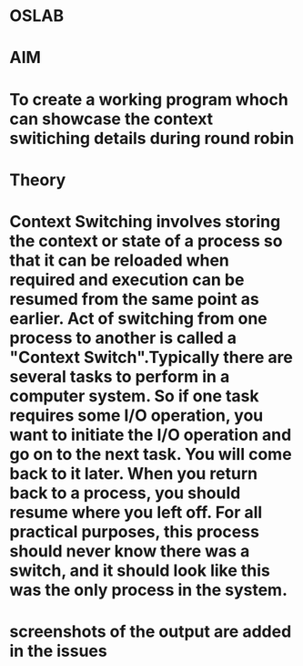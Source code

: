 # OSLAB
# AIM
# To create a working program whoch can showcase the context switiching details during round robin
# Theory
# Context Switching involves storing the context or state of a process so that it can be reloaded when required and execution can be resumed from the same point as earlier. Act of switching from one process to another is called a "Context Switch".Typically there are several tasks to perform in a computer system. So if one task requires some I/O operation, you want to initiate the I/O operation and go on to the next task. You will come back to it later. When you return back to a process, you should resume where you left off. For all practical purposes, this process should never know there was a switch, and it should look like this was the only process in the system.
# screenshots of the output are added in the issues
